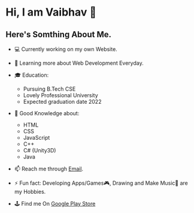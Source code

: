 # Hi, I am Vaibhav 👋

## Here's Somthing About Me.

- 💻 Currently working on my own Website.

- 📖 Learning more about Web Development Everyday.

- 🎓 Education:
     * Pursuing B.Tech CSE 
     * Lovely Professional University 
     * Expected graduation date 2022
     
- 🤔 Good Knowledge about:
     * HTML
     * CSS
     * JavaScript
     * C++
     * C# (Unity3D)
     * Java
     
- 📫 Reach me through [Email](vaibhavnanda2000gmail.com).

- ⚡ Fun fact: Developing Apps/Games🎮, Drawing  and Make Music🎹 are my Hobbies.

- 🕹 Find me On [Google Play Store](https://play.google.com/store/apps/developer?id=VnStuff+Studios+Inc.)
